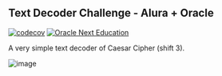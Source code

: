 ## Text Decoder Challenge - Alura + Oracle
[![codecov](https://codecov.io/gh/peppermintbird/alura-one-challenge-text-decoder/graph/badge.svg?token=U1JFF28DUH)](https://codecov.io/gh/peppermintbird/alura-one-challenge-text-decoder) [![Oracle Next Education](https://img.shields.io/badge/Oracle-Next%20Education-lightgray?style=flat&logo=oracle&logoColor=white)](https://www.oracle.com/br/education/oracle-next-education/)


A very simple text decoder of Caesar Cipher (shift 3).

![image](https://github.com/peppermintbird/alura-one-challenge-text-decoder/assets/148541376/655266a2-b5ba-4c9f-9b06-637c5d757eb5)


